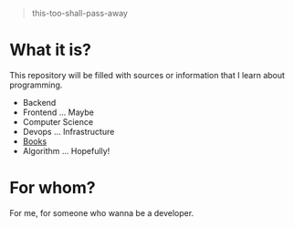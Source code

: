 > this-too-shall-pass-away

# What it is?
This repository will be filled with sources or information that I learn about programming.

- Backend
- Frontend ... Maybe
- Computer Science
- Devops ... Infrastructure
- [Books](./books)
- Algorithm ... Hopefully!

# For whom?
For me, for someone who wanna be a developer.
